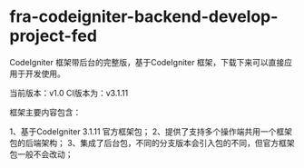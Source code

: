 # fra-codeigniter-backend-develop-project-fed

CodeIgniter 框架带后台的完整版，基于CodeIgniter 框架，下载下来可以直接应用于开发使用。

当前版本：v1.0
CI版本为：v3.1.11

框架主要内容包含：

1、基于CodeIgniter 3.1.11  官方框架包；
2、提供了支持多个操作端共用一个框架包的后端架构；
3、集成了后台包，不同的分支版本会引入包的不同，但官方框架包一般不会改动；
